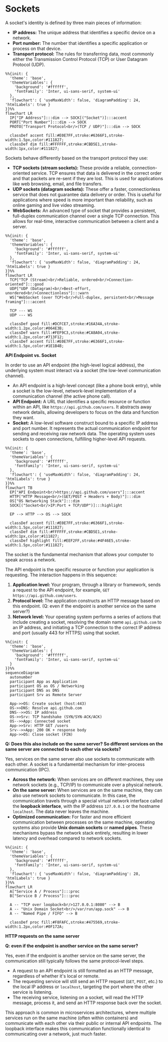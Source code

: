 # Sockets

A socket's identity is defined by three main pieces of information:
- **IP address:** The unique address that identifies a specific device on a network.
- **Port number:** The number that identifies a specific application or process on that device.
- **Transport protocol:** The rules for transferring data, most commonly either the Transmission Control Protocol (TCP) or User Datagram Protocol (UDP).

```mermaid
%%{init: {
  'theme': 'base',
  'themeVariables': {
    'background': '#ffffff',
    'fontFamily': 'Inter, ui-sans-serif, system-ui'
  },
  'flowchart': { 'useMaxWidth': false, 'diagramPadding': 24, 'htmlLabels': true }
}}%%
flowchart LR
  IP["IP Address"]:::dim --> SOCK[("Socket")]:::accent
  PORT["Port Number"]:::dim --> SOCK
  PROTO["Transport Protocol<br/>(TCP / UDP)"]:::dim --> SOCK

  classDef accent fill:#E0E7FF,stroke:#6366F1,stroke-width:1.5px,color:#111827;
  classDef dim fill:#FFFFFF,stroke:#CBD5E1,stroke-width:1px,color:#111827;
```

Sockets behave differently based on the transport protocol they use: 
- **TCP sockets (stream sockets):** These provide a reliable, connection-oriented service. TCP ensures that data is delivered in the correct order and that packets are re-sent if they are lost. This is used for applications like web browsing, email, and file transfers.
- **UDP sockets (datagram sockets):** These offer a faster, connectionless service that does not guarantee data delivery or order. This is useful for applications where speed is more important than reliability, such as online gaming and live video streaming.
- **WebSockets:** An advanced type of socket that provides a persistent, full-duplex communication channel over a single TCP connection. This allows for real-time, interactive communication between a client and a server. 

```mermaid
%%{init: {
  'theme': 'base',
  'themeVariables': {
    'background': '#ffffff',
    'fontFamily': 'Inter, ui-sans-serif, system-ui'
  },
  'flowchart': { 'useMaxWidth': false, 'diagramPadding': 24, 'htmlLabels': true }
}}%%
flowchart LR
  TCP["TCP (Stream)<br/>Reliable, ordered<br/>Connection-oriented"]:::good
  UDP["UDP (Datagram)<br/>Best-effort, unordered<br/>Connectionless"]:::warn
  WS["WebSocket (over TCP)<br/>Full-duplex, persistent<br/>Message framing"]:::accent

  TCP --- WS
  UDP --- WS

  classDef good fill:#DCFCE7,stroke:#16A34A,stroke-width:1.2px,color:#064E3B;
  classDef warn fill:#FEF9C3,stroke:#CA8A04,stroke-width:1.2px,color:#713F12;
  classDef accent fill:#E0E7FF,stroke:#6366F1,stroke-width:1.5px,color:#1E1B4B;
```

**API Endpoint vs. Socket**

In order to use an API endpoint (the high-level logical address), the underlying system must interact via a socket (the low-level communication channel).
- An API endpoint is a high-level concept (like a phone book entry), while a socket is the low-level, network-level implementation of a communication channel (the active phone call).
- **API Endpoint:** A URL that identifies a specific resource or function within an API, like `https://api.github.com/users`. It abstracts away network details, allowing developers to focus on the data and function they want.
- **Socket:** A low-level software construct bound to a specific IP address and port number. It represents the actual communication endpoint for sending and receiving raw network data. The operating system uses sockets to open connections, fulfilling higher-level API requests.

```mermaid
%%{init: {
  'theme': 'base',
  'themeVariables': {
    'background': '#ffffff',
    'fontFamily': 'Inter, ui-sans-serif, system-ui'
  },
  'flowchart': { 'useMaxWidth': false, 'diagramPadding': 24, 'htmlLabels': true }
}}%%
flowchart TB
  EP["API Endpoint<br/>https://api.github.com/users"]:::accent
  HTTP["HTTP Message<br/>(GET/POST + Headers + Body)"]:::dim
  OS["OS Networking Stack"]:::dim
  SOCK[("Socket<br/>IP:Port + TCP/UDP")]:::highlight

  EP --> HTTP --> OS --> SOCK

  classDef accent fill:#E0E7FF,stroke:#6366F1,stroke-width:1.5px,color:#111827;
  classDef dim fill:#FFFFFF,stroke:#CBD5E1,stroke-width:1px,color:#111827;
  classDef highlight fill:#EEF2FF,stroke:#4F46E5,stroke-width:1.5px,color:#111827;
```



The socket is the fundamental mechanism that allows your computer to speak across a network.

The API endpoint is the specific resource or function your application is requesting. The interaction happens in this sequence:
1. **Application level:** Your program, through a library or framework, sends a request to the API endpoint, for example, `GET https://api.github.com/users`.
2. **Protocol level:** The application constructs an HTTP message based on this endpoint. (Q: even if the endpoint is another service on the same server?)
3. **Network level:** Your operating system performs a series of actions that include creating a socket, resolving the domain name `api.github.com` to an IP address, and initiating a TCP connection to the correct IP address and port (usually 443 for HTTPS) using that socket.

```mermaid
%%{init: {
  'theme': 'base',
  'themeVariables': {
    'background': '#ffffff',
    'fontFamily': 'Inter, ui-sans-serif, system-ui'
  }
}}%%
sequenceDiagram
  autonumber
  participant App as Application
  participant OS as OS / Networking
  participant DNS as DNS
  participant Srv as Remote Server

  App->>OS: Create socket (host:443)
  OS->>DNS: Resolve api.github.com
  DNS-->>OS: IP address
  OS->>Srv: TCP handshake (SYN/SYN-ACK/ACK)
  OS-->>App: Connected socket
  App->>Srv: HTTP GET /users
  Srv-->>App: 200 OK + response body
  App->>OS: Close socket (FIN)
```

**Q: Does this also include on the same server? So different services on the same server are connected to each other via sockets?** 

Yes, services on the same server also use sockets to communicate with each other. A socket is a fundamental mechanism for inter-process communication (IPC). 
- **Across the network:** When services are on different machines, they use network sockets (e.g., TCP/IP) to communicate over a physical network.
- **On the same server:** When services are on the same machine, they can also use network sockets to communicate. In this case, the communication travels through a special virtual network interface called the **loopback interface**, with the IP address `127.0.0.1` or the hostname `localhost`. The data never leaves the machine.
- **Optimized communication:** For faster and more efficient communication between processes on the same machine, operating systems also provide **Unix domain sockets** or **named pipes**. These mechanisms bypass the network stack entirely, resulting in lower latency and overhead compared to network sockets. 

```mermaid
%%{init: {
  'theme': 'base',
  'themeVariables': {
    'background': '#ffffff',
    'fontFamily': 'Inter, ui-sans-serif, system-ui'
  },
  'flowchart': { 'useMaxWidth': false, 'diagramPadding': 28, 'htmlLabels': true }
}}%%
flowchart LR
  A["Service A / Process"]:::proc
  B["Service B / Process"]:::proc

  A -- "TCP over loopback<br/>127.0.0.1:8080" --> B
  A -- "Unix Domain Socket<br/>/var/run/app.sock" --> B
  A -- "Named Pipe / FIFO" --> B

  classDef proc fill:#F8FAFC,stroke:#475569,stroke-width:1.2px,color:#0F172A;
```

**HTTP requests on the same server**

**Q: even if the endpoint is another service on the same server?**

Yes, even if the endpoint is another service on the same server, the communication still typically follows the same protocol-level steps.
- A request to an API endpoint is still formatted as an HTTP message, regardless of whether it's local or remote.
- The requesting service will still send an HTTP request (`GET`, `POST`, etc.) to the local IP address or `localhost`, targeting the port where the other service is listening.
- The receiving service, listening on a socket, will read the HTTP message, process it, and send an HTTP response back over the socket. 

This approach is common in microservices architectures, where multiple services run on the same machine (often within containers) and communicate with each other via their public or internal API endpoints. The loopback interface makes this communication functionally identical to communicating over a network, just much faster.

